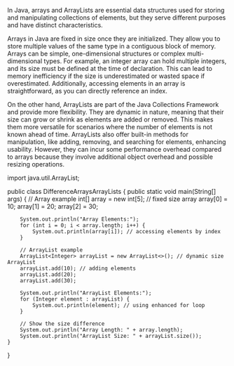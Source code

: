 In Java, arrays and ArrayLists are essential data structures used for storing and manipulating collections of elements, but they serve different purposes and have distinct characteristics.

Arrays in Java are fixed in size once they are initialized. They allow you to store multiple values of the same type in a contiguous block of memory. Arrays can be simple, one-dimensional structures or complex multi-dimensional types. For example, an integer array can hold multiple integers, and its size must be defined at the time of declaration. This can lead to memory inefficiency if the size is underestimated or wasted space if overestimated. Additionally, accessing elements in an array is straightforward, as you can directly reference an index.

On the other hand, ArrayLists are part of the Java Collections Framework and provide more flexibility. They are dynamic in nature, meaning that their size can grow or shrink as elements are added or removed. This makes them more versatile for scenarios where the number of elements is not known ahead of time. ArrayLists also offer built-in methods for manipulation, like adding, removing, and searching for elements, enhancing usability. However, they can incur some performance overhead compared to arrays because they involve additional object overhead and possible resizing operations.



import java.util.ArrayList;

public class DifferenceArraysArrayLists {
    public static void main(String[] args) {
        // Array example
        int[] array = new int[5]; // fixed size array
        array[0] = 10;
        array[1] = 20;
        array[2] = 30;

        System.out.println("Array Elements:");
        for (int i = 0; i < array.length; i++) {
            System.out.println(array[i]); // accessing elements by index
        }

        // ArrayList example
        ArrayList<Integer> arrayList = new ArrayList<>(); // dynamic size ArrayList
        arrayList.add(10); // adding elements
        arrayList.add(20);
        arrayList.add(30);

        System.out.println("ArrayList Elements:");
        for (Integer element : arrayList) {
            System.out.println(element); // using enhanced for loop
        }

        // Show the size difference
        System.out.println("Array Length: " + array.length);
        System.out.println("ArrayList Size: " + arrayList.size());
    }
}
